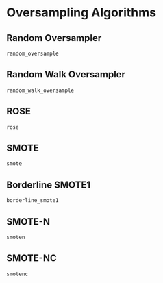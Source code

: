 # Oversampling Algorithms

## Random Oversampler

```@docs
random_oversample
```

## Random Walk Oversampler

```@docs
random_walk_oversample
```

## ROSE

```@docs
rose
```

## SMOTE

```@docs
smote
```

## Borderline SMOTE1

```@docs
borderline_smote1
```

## SMOTE-N

```@docs
smoten
```

## SMOTE-NC
    
```@docs
smotenc
```